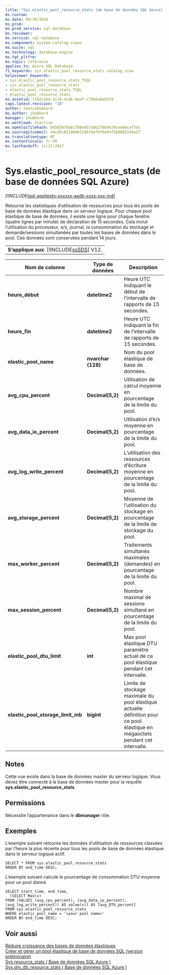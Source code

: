 ```yaml
---
title: "Sys.elastic_pool_resource_stats (de base de données SQL Azure) | Documents Microsoft"
ms.custom: 
ms.date: 09/30/2016
ms.prod: 
ms.prod_service: sql-database
ms.reviewer: 
ms.service: sql-database
ms.component: system-catalog-views
ms.suite: sql
ms.technology: database-engine
ms.tgt_pltfrm: 
ms.topic: reference
applies_to: Azure SQL Database
f1_keywords: sys.elastic_pool_resource_stats catalog view
helpviewer_keywords:
- sys.elastic_pool_resource_stats_TSQL
- sys.elastic_pool_resource_stats
- elastic_pool_resource_stats_TSQL
- elastic_pool_resource_stats
ms.assetid: f242c1bd-3cc8-4c8b-8aaf-c79b6a8a0329
caps.latest.revision: "18"
author: JennieHubbard
ms.author: jhubbard
manager: jhubbard
ms.workload: Inactive
ms.openlocfilehash: b9505470a81f88e457a8b2f0b9429cee60cef7dc
ms.sourcegitcommit: 44cd5c651488b5296fb679f6d43f50d068339a27
ms.translationtype: MT
ms.contentlocale: fr-FR
ms.lasthandoff: 11/17/2017
---
```

# <a name="syselasticpoolresourcestats-azure-sql-database"></a>Sys.elastic_pool_resource_stats (de base de données SQL Azure)
[!INCLUDE[tsql-appliesto-xxxxxx-asdb-xxxx-xxx-md](../../includes/tsql-appliesto-xxxxxx-asdb-xxxx-xxx-md.md)]

  Retourne les statistiques d’utilisation de ressources pour tous les pools de base de données élastique dans un serveur logique. Pour chaque pool élastique de base de données, il existe une ligne pour chaque fenêtre (quatre lignes par minute) de déclaration de 15 secondes. Cela inclut l’utilisation du processeur, e/s, journal, la consommation du stockage et demande/sessions simultanées par toutes les bases de données dans le pool. Ces données sont conservées pendant 14 jours. 
  
||  
|-|  
|**S’applique aux**: [!INCLUDE[ssSDS](../../includes/sssds-md.md)] V12.|  
  
|Nom de colonne|Type de données| Description|  
|-----------------|---------------|-----------------|  
|**heure_début**|**datetime2**|Heure UTC indiquant le début de l’intervalle de rapports de 15 secondes.|  
|**heure_fin**|**datetime2**|Heure UTC indiquant la fin de l’intervalle de rapports de 15 secondes.|  
|**elastic_pool_name**|**nvarchar (128)**|Nom du pool élastique de base de données.|  
|**avg_cpu_percent**|**Decimal(5,2)**|Utilisation de calcul moyenne en pourcentage de la limite du pool.|  
|**avg_data_io_percent**|**Decimal(5,2)**|Utilisation d’e/s moyenne en pourcentage de la limite du pool.|  
|**avg_log_write_percent**|**Decimal(5,2)**|L’utilisation des ressources d’écriture moyenne en pourcentage de la limite du pool.|  
|**avg_storage_percent**|**Decimal(5,2)**|Moyenne de l’utilisation du stockage en pourcentage de la limite de stockage du pool.|  
|**max_worker_percent**|**Decimal(5,2)**|Traitements simultanés maximales (demandes) en pourcentage de la limite du pool.|  
|**max_session_percent**|**Decimal(5,2)**|Nombre maximal de sessions simultané en pourcentage de la limite du pool.|  
|**elastic_pool_dtu_limit**|**int**|Max pool élastique DTU paramètre actuel de ce pool élastique pendant cet intervalle.|  
|**elastic_pool_storage_limit_mb**|**bigint**|Limite de stockage maximale du pool élastique actuelle définition pour ce pool élastique en mégaoctets pendant cet intervalle.|  
  
## <a name="remarks"></a>Notes  
 Cette vue existe dans la base de données master du serveur logique. Vous devez être connecté à la base de données master pour la requête **sys.elastic_pool_resource_stats**.  
  
## <a name="permissions"></a>Permissions  
 Nécessite l’appartenance dans le **dbmanager** rôle.  
  
## <a name="examples"></a>Exemples  
 L’exemple suivant retourne les données d’utilisation de ressources classées par l’heure la plus récente pour tous les pools de base de données élastique dans le serveur logique actif.  
  
```  
SELECT * FROM sys.elastic_pool_resource_stats   
ORDER BY end_time DESC;  
```  
  
 L’exemple suivant calcule le pourcentage de consommation DTU moyenne pour un pool donné.  
  
```  
SELECT start_time, end_time,      
  (SELECT Max(v)      
FROM (VALUES (avg_cpu_percent), (avg_data_io_percent), (avg_log_write_percent)) AS value(v)) AS [avg_DTU_percent]    
FROM sys.elastic_pool_resource_stats   
WHERE elastic_pool_name = '<your pool name>'   
ORDER BY end_time DESC;  
```  
  
## <a name="see-also"></a>Voir aussi  
 [Réduire croissance des bases de données élastiques](https://azure.microsoft.com/documentation/articles/sql-database-elastic-pool/)   
 [Créer et gérer un pool élastique de base de données SQL (version préliminaire)](https://azure.microsoft.com/documentation/articles/sql-database-elastic-pool-portal/)   
 [Sys.resource_stats &#40; Base de données SQL Azure &#41;](../../relational-databases/system-catalog-views/sys-resource-stats-azure-sql-database.md)   
 [Sys.dm_db_resource_stats &#40; Base de données SQL Azure &#41;](../../relational-databases/system-dynamic-management-views/sys-dm-db-resource-stats-azure-sql-database.md)  
  
  
